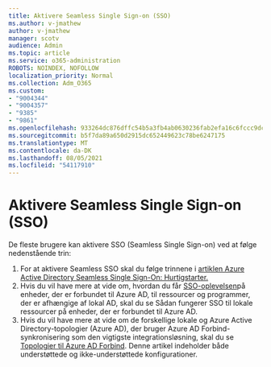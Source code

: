 ```yaml
---
title: Aktivere Seamless Single Sign-on (SSO)
ms.author: v-jmathew
author: v-jmathew
manager: scotv
audience: Admin
ms.topic: article
ms.service: o365-administration
ROBOTS: NOINDEX, NOFOLLOW
localization_priority: Normal
ms.collection: Adm_O365
ms.custom:
- "9004344"
- "9004357"
- "9385"
- "9861"
ms.openlocfilehash: 933264dc876dffc54b5a3fb4ab0630236fab2efa16c6fccc9dc31716cf366129
ms.sourcegitcommit: b5f7da89a650d2915dc652449623c78be6247175
ms.translationtype: MT
ms.contentlocale: da-DK
ms.lasthandoff: 08/05/2021
ms.locfileid: "54117910"
---
```

# <a name="enable-seamless-single-sign-on-sso"></a>Aktivere Seamless Single Sign-on (SSO)

De fleste brugere kan aktivere SSO (Seamless Single Sign-on) ved at følge nedenstående trin:

1. For at aktivere Seamless SSO skal du følge trinnene i [artiklen Azure Active Directory Seamless Single Sign-On: Hurtigstarter.](https://docs.microsoft.com/azure/active-directory/hybrid/how-to-connect-sso-quick-start)
2. Hvis du vil have mere at vide om, hvordan du får [SSO-oplevelsen](https://docs.microsoft.com/azure/active-directory/devices/azuread-join-sso)på enheder, der er forbundet til Azure AD, til ressourcer og programmer, der er afhængige af lokal AD, skal du se Sådan fungerer SSO til lokale ressourcer på enheder, der er forbundet til Azure AD.
3. Hvis du vil have mere at vide om de forskellige lokale og Azure Active Directory-topologier (Azure AD), der bruger Azure AD Forbind-synkronisering som den vigtigste integrationsløsning, skal du se [Topologier til Azure AD Forbind](https://docs.microsoft.com/azure/active-directory/hybrid/plan-connect-topologies). Denne artikel indeholder både understøttede og ikke-understøttede konfigurationer.
